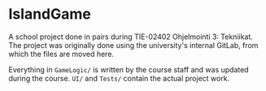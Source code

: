 # IslandGame

A school project done in pairs during TIE-02402 Ohjelmointi 3: Tekniikat. The project was originally done using the university's internal GitLab, from which the files are moved here. 

Everything in `GameLogic/` is written by the course staff and was updated during the course. `UI/` and `Tests/` contain the actual project work.

